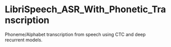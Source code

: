 # LibriSpeech_ASR_With_Phonetic_Transcription
 Phoneme/Alphabet transcription from speech using CTC and deep recurrent models.
